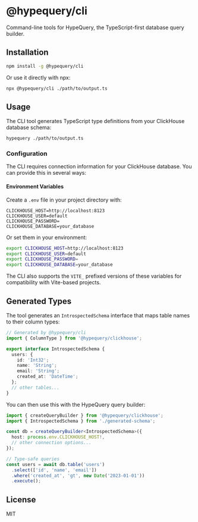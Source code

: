 # @hypequery/cli

Command-line tools for HypeQuery, the TypeScript-first database query builder.

## Installation

```bash
npm install -g @hypequery/cli
```

Or use it directly with npx:

```bash
npx @hypequery/cli ./path/to/output.ts
```

## Usage

The CLI tool generates TypeScript type definitions from your ClickHouse database schema:

```bash
hypequery ./path/to/output.ts
```

### Configuration

The CLI requires connection information for your ClickHouse database. You can provide this in several ways:

#### Environment Variables

Create a `.env` file in your project directory with:

```
CLICKHOUSE_HOST=http://localhost:8123
CLICKHOUSE_USER=default
CLICKHOUSE_PASSWORD=
CLICKHOUSE_DATABASE=your_database
```

Or set them in your environment:

```bash
export CLICKHOUSE_HOST=http://localhost:8123
export CLICKHOUSE_USER=default
export CLICKHOUSE_PASSWORD=
export CLICKHOUSE_DATABASE=your_database
```

The CLI also supports the `VITE_` prefixed versions of these variables for compatibility with Vite-based projects.

## Generated Types

The tool generates an `IntrospectedSchema` interface that maps table names to their column types:

```typescript
// Generated by @hypequery/cli
import { ColumnType } from '@hypequery/clickhouse';

export interface IntrospectedSchema {
  users: {
    id: 'Int32';
    name: 'String';
    email: 'String';
    created_at: 'DateTime';
  };
  // other tables...
}
```

You can then use this with the HypeQuery query builder:

```typescript
import { createQueryBuilder } from '@hypequery/clickhouse';
import { IntrospectedSchema } from './generated-schema';

const db = createQueryBuilder<IntrospectedSchema>({
  host: process.env.CLICKHOUSE_HOST!,
  // other connection options...
});

// Type-safe queries
const users = await db.table('users')
  .select(['id', 'name', 'email'])
  .where('created_at', 'gt', new Date('2023-01-01'))
  .execute();
```

## License

MIT 